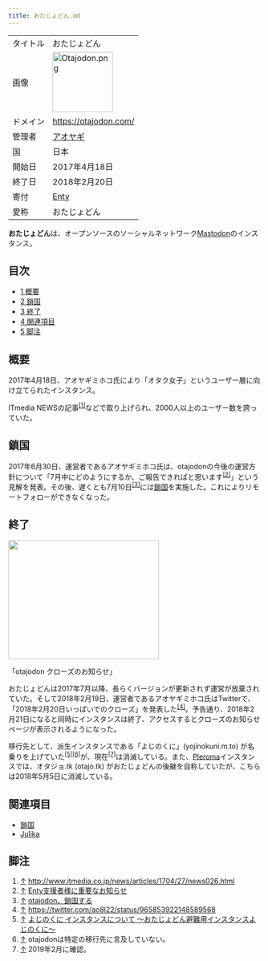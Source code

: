 ```yaml
---
title: おたじょどん.md
---
```

<div>

|          |                                                                                                                                                                                                                                                                                            |
|----------|--------------------------------------------------------------------------------------------------------------------------------------------------------------------------------------------------------------------------------------------------------------------------------------------|
| タイトル | おたじょどん                                                                                                                                                                                                                                                                               |
| 画像     | [<img src="/images/thumb/c/cb/Otajodon.png/120px-Otajodon.png" srcset="/images/thumb/c/cb/Otajodon.png/180px-Otajodon.png 1.5x, /images/thumb/c/cb/Otajodon.png/240px-Otajodon.png 2x" width="120" height="120" alt="Otajodon.png" />](/%E3%83%95%E3%82%A1%E3%82%A4%E3%83%AB:Otajodon.png) |
| ドメイン | <a href="https://otajodon.com/" rel="nofollow">https://otajodon.com/</a>                                                                                                                                                                                                                   |
| 管理者   | <a href="https://otajodon.com/@otajodon" rel="nofollow">アオヤギ</a>                                                                                                                                                                                                                       |
| 国       | 日本                                                                                                                                                                                                                                                                                       |
| 開始日   | 2017年4月18日                                                                                                                                                                                                                                                                              |
| 終了日   | 2018年2月20日                                                                                                                                                                                                                                                                              |
| 寄付     | <a href="https://enty.jp/otajodon" rel="nofollow">Enty</a>                                                                                                                                                                                                                                 |
| 愛称     | おたじょどん                                                                                                                                                                                                                                                                               |

**おたじょどん**は、オープンソースのソーシャルネットワーク[Mastodon](/Mastodon "Mastodon")のインスタンス。

<div>

<div lang="ja" dir="ltr">

## 目次

</div>

-   [1 概要](#.E6.A6.82.E8.A6.81)
-   [2 鎖国](#.E9.8E.96.E5.9B.BD)
-   [3 終了](#.E7.B5.82.E4.BA.86)
-   [4 関連項目](#.E9.96.A2.E9.80.A3.E9.A0.85.E7.9B.AE)
-   [5 脚注](#.E8.84.9A.E6.B3.A8)

</div>

## 概要

2017年4月18日、アオヤギミホコ氏により「オタク女子」というユーザー層に向け立てられたインスタンス。

ITmedia NEWSの記事<sup>[\[1\]](#cite_note-1)</sup>などで取り上げられ、2000人以上のユーザー数を誇っていた。

## 鎖国

2017年6月30日、運営者であるアオヤギミホコ氏は、otajodonの今後の運営方針について「7月中にどのようにするか、ご報告できればと思います<sup>[\[2\]](#cite_note-2)</sup>」という見解を発表。その後、遅くとも7月10日<sup>[\[3\]](#cite_note-3)</sup>には[鎖国](/%E9%8E%96%E5%9B%BD "鎖国")を実施した。これによりリモートフォローができなくなった。

## 終了

<div>

<div>

[<img src="/images/thumb/2/21/Otajodon_end.jpg/300px-Otajodon_end.jpg" srcset="/images/thumb/2/21/Otajodon_end.jpg/450px-Otajodon_end.jpg 1.5x, /images/thumb/2/21/Otajodon_end.jpg/600px-Otajodon_end.jpg 2x" width="300" height="237" />](/%E3%83%95%E3%82%A1%E3%82%A4%E3%83%AB:Otajodon_end.jpg)

<div>

<div>

[](/%E3%83%95%E3%82%A1%E3%82%A4%E3%83%AB:Otajodon_end.jpg "拡大")

</div>

「otajodon クローズのお知らせ」

</div>

</div>

</div>

おたじょどんは2017年7月以降、長らくバージョンが更新されず運営が放棄されていた。そして2018年2月19日、運営者であるアオヤギミホコ氏はTwitterで、「2018年2月20日いっぱいでのクローズ」を発表した<sup>[\[4\]](#cite_note-4)</sup>。予告通り、2018年2月21日になると同時にインスタンスは終了、アクセスするとクローズのお知らせページが表示されるようになった。

移行先として、派生インスタンスである「よじのくに」(yojinokuni.m.to) が名乗りを上げていた<sup>[\[5\]](#cite_note-5)[\[6\]](#cite_note-6)</sup>が、現在<sup>[\[7\]](#cite_note-7)</sup>は消滅している。また、[Pleroma](/Pleroma "Pleroma")インスタンスでは、オタジョ.tk (otajo.tk) がおたじょどんの後継を自称していたが、こちらは2018年5月5日に消滅している。

## 関連項目

-   [鎖国](/%E9%8E%96%E5%9B%BD "鎖国")
-   [Julika](/Julika "Julika")

## 脚注

<div>

1.  [↑](#cite_ref-1) <a href="http://www.itmedia.co.jp/news/articles/1704/27/news026.html" rel="nofollow">http://www.itmedia.co.jp/news/articles/1704/27/news026.html</a>
2.  [↑](#cite_ref-2) <a href="https://enty.jp/posts/55124" rel="nofollow">Enty支援者様に重要なお知らせ</a>
3.  [↑](#cite_ref-3) <a href="https://masto.news/2017/07/10/otajodon/" rel="nofollow">otajodon、鎖国する</a>
4.  [↑](#cite_ref-4) <a href="https://twitter.com/ao8l22/status/965853922148589568" rel="nofollow">https://twitter.com/ao8l22/status/965853922148589568</a>
5.  [↑](#cite_ref-5) <a href="https://app.simplenote.com/publish/zbjZdb" rel="nofollow">よじのくに インスタンスについて 〜おたじょどん避難用インスタンスよじのくに〜</a>
6.  [↑](#cite_ref-6) otajodonは特定の移行先に言及していない。
7.  [↑](#cite_ref-7) 2019年2月に確認。

</div>

  

</div>
